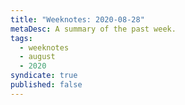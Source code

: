 ```yaml
---
title: "Weeknotes: 2020-08-28"
metaDesc: A summary of the past week.
tags:
  - weeknotes
  - august
  - 2020
syndicate: true
published: false
---
```



